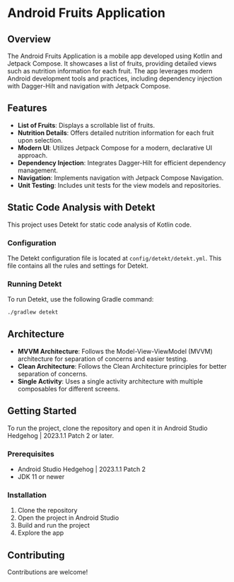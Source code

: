 # Android Fruits Application

## Overview

The Android Fruits Application is a mobile app developed using Kotlin and Jetpack Compose. It
showcases a list of fruits, providing detailed views such as nutrition information for each fruit.
The app leverages modern Android development tools and practices, including dependency injection
with Dagger-Hilt and navigation with Jetpack Compose.

## Features

- **List of Fruits**: Displays a scrollable list of fruits.
- **Nutrition Details**: Offers detailed nutrition information for each fruit upon selection.
- **Modern UI**: Utilizes Jetpack Compose for a modern, declarative UI approach.
- **Dependency Injection**: Integrates Dagger-Hilt for efficient dependency management.
- **Navigation**: Implements navigation with Jetpack Compose Navigation.
- **Unit Testing**: Includes unit tests for the view models and repositories.

## Static Code Analysis with Detekt

This project uses Detekt for static code analysis of Kotlin code.

### Configuration

The Detekt configuration file is located at `config/detekt/detekt.yml`. This file contains all the
rules and settings for Detekt.

### Running Detekt

To run Detekt, use the following Gradle command:

```sh
./gradlew detekt
```

## Architecture

- **MVVM Architecture**: Follows the Model-View-ViewModel (MVVM) architecture for separation of
  concerns and easier testing.
- **Clean Architecture**: Follows the Clean Architecture principles for better separation of concerns.
- **Single Activity**: Uses a single activity architecture with multiple composables for different
  screens.

## Getting Started

To run the project, clone the repository and open it in Android Studio Hedgehog | 2023.1.1 Patch 2
or later.

### Prerequisites

- Android Studio Hedgehog | 2023.1.1 Patch 2
- JDK 11 or newer

### Installation

1. Clone the repository
2. Open the project in Android Studio
3. Build and run the project
4. Explore the app

## Contributing
Contributions are welcome! 